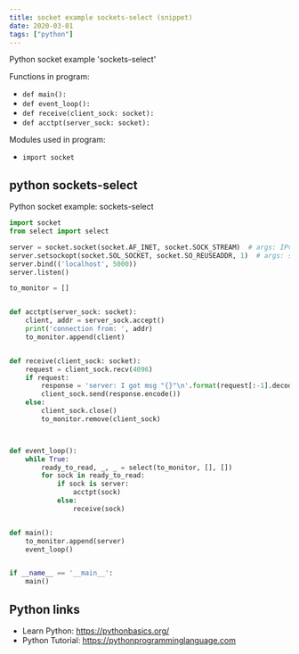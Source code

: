 ```yaml
---
title: socket example sockets-select (snippet)
date: 2020-03-01
tags: ["python"]
---
```

Python socket example 'sockets-select'

Functions in program: 
* `def main():`
* `def event_loop():`
* `def receive(client_sock: socket):`
* `def acctpt(server_sock: socket):`

Modules used in program: 
* `import socket`

## python sockets-select

Python socket example: sockets-select

```python
import socket
from select import select

server = socket.socket(socket.AF_INET, socket.SOCK_STREAM)  # args: IPv4, TCP/IP
server.setsockopt(socket.SOL_SOCKET, socket.SO_REUSEADDR, 1)  # args: socket layer, reuse addr without timeout
server.bind(('localhost', 5000))
server.listen()

to_monitor = []


def acctpt(server_sock: socket):
    client, addr = server_sock.accept()
    print('connection from: ', addr)
    to_monitor.append(client)


def receive(client_sock: socket):
    request = client_sock.recv(4096)
    if request:
        response = 'server: I got msg "{}"\n'.format(request[:-1].decode())  # [:-1] - cut newline
        client_sock.send(response.encode())
    else:
        client_sock.close()
        to_monitor.remove(client_sock)



def event_loop():
    while True:
        ready_to_read, _, _ = select(to_monitor, [], [])
        for sock in ready_to_read:
            if sock is server:
                acctpt(sock)
            else:
                receive(sock)


def main():
    to_monitor.append(server)
    event_loop()


if __name__ == '__main__':
    main()


```

## Python links

- Learn Python: https://pythonbasics.org/
- Python Tutorial: https://pythonprogramminglanguage.com
